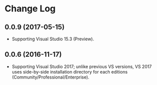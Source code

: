 # Change Log

## 0.0.9 (2017-05-15)
* Supporting Visual Studio 15.3 (Preview).

## 0.0.6 (2016-11-17)
* Supporting Visual Studio 2017; unlike previous VS versions, VS 2017 uses side-by-side installation directory for each editions (Community/Professional/Enterprise).
